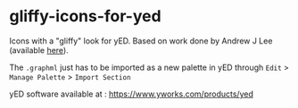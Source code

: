 # gliffy-icons-for-yed

Icons with a "gliffy" look for yED. Based on work done by Andrew J Lee (available [here](https://dribbble.com/shots/1576472-Network-Diagram-Icons/attachments/242689)).

The `.graphml` just has to be imported as a new palette in yED through `Edit` > `Manage Palette` > `Import Section`

yED software available at : https://www.yworks.com/products/yed
